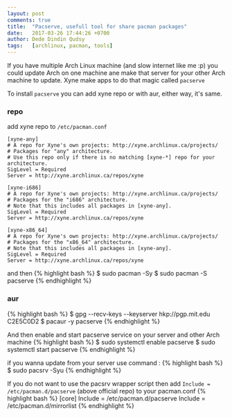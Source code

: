 ```yaml
---
layout: post
comments: true
title:  "Pacserve, usefull tool for share pacman packages"
date:   2017-03-26 17:44:26 +0700
author: Dede Dindin Qudsy
tags:   [archlinux, pacman, tools]
---
```

If you have multiple Arch Linux machine (and slow internet like me :p) you could update Arch on one machine ane make that server for your other Arch machine to update. Xyne make apps to do that magic called ``pacserve``

To install ``pacserve`` you can add xyne repo or with aur, either way, it's same.

### repo
add xyne repo to ``/etc/pacman.conf``
```
[xyne-any]
# A repo for Xyne's own projects: http://xyne.archlinux.ca/projects/
# Packages for "any" architecture.
# Use this repo only if there is no matching [xyne-*] repo for your architecture.
SigLevel = Required
Server = http://xyne.archlinux.ca/repos/xyne

[xyne-i686]
# A repo for Xyne's own projects: http://xyne.archlinux.ca/projects/
# Packages for the "i686" architecture.
# Note that this includes all packages in [xyne-any].
SigLevel = Required
Server = http://xyne.archlinux.ca/repos/xyne

[xyne-x86_64]
# A repo for Xyne's own projects: http://xyne.archlinux.ca/projects/
# Packages for the "x86_64" architecture.
# Note that this includes all packages in [xyne-any].
SigLevel = Required
Server = http://xyne.archlinux.ca/repos/xyne
``` 
and then
{% highlight bash %}
 $ sudo pacman -Sy
 $ sudo pacman -S pacserve
{% endhighlight %}

### aur

{% highlight bash %}
 $ gpg --recv-keys --keyserver hkp://pgp.mit.edu C2E5C0D2
 $ pacaur -y pacserve
{% endhighlight %}

And then enable and start pacserve service on your server and other Arch machine
{% highlight bash %}
 $ sudo systemctl enable pacserve
 $ sudo systemctl start pacserve
{% endhighlight %}

if you wanna update from your server use command :
{% highlight bash %}
 $ sudo pacsrv -Syu
{% endhighlight %}

If you do not want to use the pacsrv wrapper script then add ``Include = /etc/pacman.d/pacserve`` (above official repo) to your pacman.conf
{% highlight bash %}
 [core]
 Include = /etc/pacman.d/pacserve
 Include = /etc/pacman.d/mirrorlist
{% endhighlight %}
